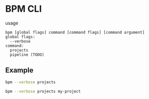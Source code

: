 # BPM CLI
usage 
```
bpm [global flags] command [command flags] [command argument]
global flags:
  --verbose
command:
  projects
  pipeline (TODO)
```

## Example
```bash
bpm --verbose projects
```
```bash
bpm --verbose projects my-project
```
